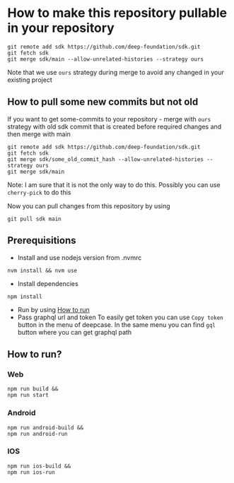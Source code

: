 # How to make this repository pullable in your repository
```
git remote add sdk https://github.com/deep-foundation/sdk.git
git fetch sdk
git merge sdk/main --allow-unrelated-histories --strategy ours 
```
Note that we use `ours` strategy during merge to avoid any changed in your existing project
## How to pull some new commits but not old
If you want to get some-commits to your repository - merge with `ours` strategy with old sdk commit that is created before required changes and then merge with main
```
git remote add sdk https://github.com/deep-foundation/sdk.git
git fetch sdk
git merge sdk/some_old_commit_hash --allow-unrelated-histories --strategy ours
git merge sdk/main
```
Note: I am sure that it is not the only way to do this. Possibly you can use `cherry-pick` to do this

Now you can pull changes from this repository by using
```
git pull sdk main
```

## Prerequisitions
- Install and use nodejs version from .nvmrc
```
nvm install && nvm use
```
- Install dependencies
```
npm install
```
- Run by using [How to run](#how-to-run)
- Pass graphql url and token
To easily get token you can use `Copy token` button in the menu of deepcase. In the same menu you can find `gql` button where you can get graphql path


## How to run?
### Web
```
npm run build &&
npm run start
```

### Android
```
npm run android-build &&
npm run android-run
```

### IOS
```
npm run ios-build &&
npm run ios-run
```


